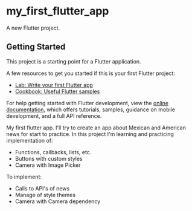 # my_first_flutter_app

A new Flutter project.

## Getting Started

This project is a starting point for a Flutter application.

A few resources to get you started if this is your first Flutter project:

- [Lab: Write your first Flutter app](https://docs.flutter.dev/get-started/codelab)
- [Cookbook: Useful Flutter samples](https://docs.flutter.dev/cookbook)

For help getting started with Flutter development, view the
[online documentation](https://docs.flutter.dev/), which offers tutorials,
samples, guidance on mobile development, and a full API reference.


My first flutter app. I'll try to create an app about Mexican and American news for start to practice.
In this project I'm learning and practicing implementation of:
- Functions, callbacks, lists, etc.
- Buttons with custom styles
- Camera with Image Picker

To implement:
- Calls to API's of news
- Manage of style themes
- Camera with Camera dependency
